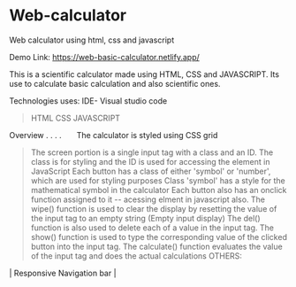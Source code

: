 # Web-calculator
Web calculator using html, css and javascript

Demo Link:
https://web-basic-calculator.netlify.app/

This is a scientific calculator made using HTML, CSS and JAVASCRIPT. Its use to calculate basic calculation and also scientific ones.

Technologies uses:
IDE- Visual studio code
> HTML
> CSS
> JAVASCRIPT

Overview
 .
 .
 .
 .
 &nbsp; &nbsp; &nbsp; The calculator is styled using CSS grid
> The screen portion is a single input tag with a class and an ID. The class is for styling and the ID is used for accessing the element in JavaScript
> Each button has a class of either 'symbol' or 'number', which are used for styling purposes
> Class 'symbol' has a style for the mathematical symbol in the calculator
> Each button also has an onclick function assigned to it -- acessing elment in javascript also.
> The wipe() function is used to clear the display by resetting the value of the input tag to an empty string (Empty input display)
> The del() function is also used to delete each of a value in the input tag.
> The show() function is used to type the corresponding value of the clicked button into the input tag.
> The calculate() function evaluates the value of the input tag and does the actual calculations
> OTHERS: 


| Responsive Navigation bar |
